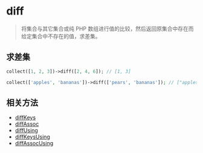 # diff

> 将集合与其它集合或纯 PHP 数组进行值的比较，然后返回原集合中存在而给定集合中不存在的值，求差集。

## 求差集

```php
collect([1, 2, 3])->diff([2, 4, 6]); // [1, 3]

collect(['apples', 'bananas'])->diff(['pears', 'bananas']); // ["apples"]
```

## 相关方法

- [diffKeys](diffKeys.md)
- [diffAssoc](diffAssoc.md)
- [diffUsing](diffUsing.md)
- [diffKeysUsing](diffKeysUsing.md)
- [diffAssocUsing](diffAssocUsing.md)